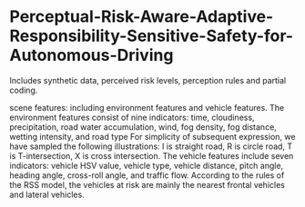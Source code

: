 # Perceptual-Risk-Aware-Adaptive-Responsibility-Sensitive-Safety-for-Autonomous-Driving
Includes synthetic data, perceived risk levels, perception rules and partial coding.

scene features: including environment features and vehicle features. 
The environment features consist of nine indicators: time, cloudiness, precipitation, road water accumulation, wind, fog density, fog distance, wetting intensity, and road type For simplicity of subsequent expression, we have sampled the following illustrations: I is straight road, R is circle road, T is T-intersection, X is cross intersection. 
The vehicle features include seven indicators: vehicle HSV value, vehicle type, vehicle distance, pitch angle, heading angle, cross-roll angle, and traffic flow. According to the rules of the RSS model, the vehicles at risk are mainly the nearest frontal vehicles and lateral vehicles. 
